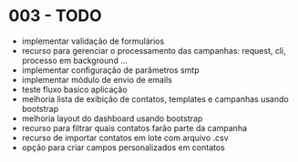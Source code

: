 # 003 - TODO

- implementar validação de formulários
- recurso para gerenciar o processamento das campanhas: request, cli, processo em background ...
- implementar configuração de parâmetros smtp
- implementar módulo de envio de emails
- teste fluxo basico aplicação
- melhoria lista de exibição de contatos, templates e campanhas usando bootstrap
- melhoria layout do dashboard usando bootstrap
- recurso para filtrar quais contatos farão parte da campanha
- recurso de importar contatos em lote com arquivo .csv
- opção para criar campos personalizados em contatos